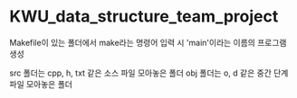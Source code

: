 # KWU_data_structure_team_project

Makefile이 있는 폴더에서 make라는 명령어 입력 시 'main'이라는 이름의 프로그램 생성

src 폴더는 cpp, h, txt 같은 소스 파일 모아놓은 폴더
obj 폴더는 o, d 같은 중간 단계 파일 모아놓은 폴더
